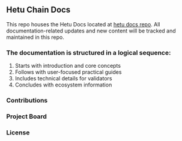 ## Hetu Chain Docs
This repo houses the Hetu Docs located at [hetu docs repo](https://github.com/hetu-project/hetu-docs). All documentation-related updates and new content will be tracked and maintained in this repo.

### The documentation is structured in a logical sequence:
1. Starts with introduction and core concepts
2. Follows with user-focused practical guides
3. Includes technical details for validators
4. Concludes with ecosystem information



### Contributions


### Project Board


### License
